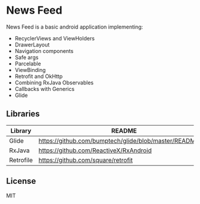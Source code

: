 # News Feed


News Feed is a basic android application implementing:

  - RecyclerViews and ViewHolders
  - DrawerLayout
  - Navigation components
  - Safe args
  - Parcelable
  - ViewBinding
  - Retrofit and OkHttp
  - Combining RxJava Observables
  - Callbacks with Generics
  - Glide



## Libraries

| Library | README |
| ------ | ------ |
| Glide | https://github.com/bumptech/glide/blob/master/README.md |
| RxJava | https://github.com/ReactiveX/RxAndroid |
| Retrofile | https://github.com/square/retrofit |

License
----

MIT
